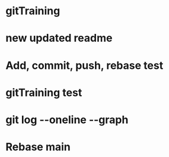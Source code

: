 # gitTraining
# new updated readme
# Add, commit, push, rebase test
# gitTraining test
# git log --oneline --graph
# Rebase main